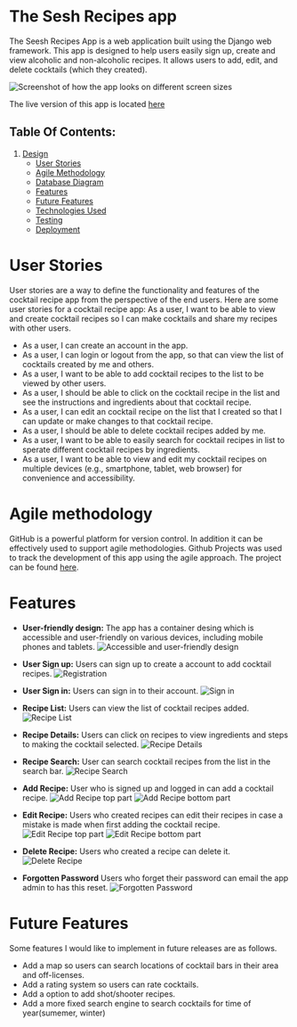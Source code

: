 # The Sesh Recipes app

The Seesh Recipes App is a web application built using the Django web framework. This app is designed to help users easily sign up, create and view alcoholic and non-alcoholic recipes. It allows users to add, edit, and delete cocktails (which they created).

![Screenshot of how the app looks on different screen sizes](docs/images/multi_screen.PNG)

The live version of this app is located [here](https://sesh-recipes-d4bfd3561a5d.herokuapp.com/)

## Table Of Contents:
1. [Design](#design)
    * [User Stories](#user-stories)
    * [Agile Methodology](#agile-methodology)
    * [Database Diagram](#database-diagram)
    * [Features](#features)
    * [Future Features](#future-features)
    * [Technologies Used](#technologies-used)
    * [Testing](#testing)
    * [Deployment](#deployment)

# User Stories
User stories are a way to define the functionality and features of the cocktail recipe app from the perspective of the end users. Here are some user stories for a cocktail recipe app:
As a user, I want to be able to view and create cocktail recipes so I can make cocktails and share my recipes with other users.

- As a user, I can create an account in the app.
- As a user, I can login or logout from the app, so that can view the list of cocktails created by me and others.
- As a user, I want to be able to add cocktail recipes to the list to be viewed by other users.
- As a user, I should be able to click on the cocktail recipe in the list and see the instructions and ingredients about that cocktail recipe.
- As a user, I can edit an cocktail recipe on the list that I created so that I can update or make changes to that cocktail recipe.
- As a user, I should be able to delete cocktail recipes added by me.
- As a user, I want to be able to easily search for cocktail recipes in list to sperate different cocktail recipes by ingredients.
- As a user, I want to be able to view and edit my cocktail recipes on multiple devices (e.g., smartphone, tablet, web browser) for convenience and accessibility.    


# Agile methodology

GitHub is a powerful platform for version control. In addition it can be effectively used to support agile methodologies. Github Projects was used to track the development of this app using the agile approach. The project can be found [here](https://github.com/users/Paulmayock/projects/1).

# Features

- **User-friendly design:** The app has a container desing which is accessible and user-friendly on various devices, including mobile phones and tablets.
![Accessible and user-friendly design](docs/images/Home_screen.PNG) 

- **User Sign up:** Users can sign up to create a account to add cocktail recipes.
![Registration](docs/images/Sign_up.PNG) 

- **User Sign in:** Users can sign in to their account.
![Sign in](docs/images/Sign_In.PNG)

- **Recipe List:** Users can view the list of cocktail recipes added.
![Recipe List](docs/images/recipes.PNG) 

- **Recipe Details:** Users can click on recipes to view ingredients and steps to making the cocktail selected.
![Recipe Details](docs/images/recipe_details.PNG) 

- **Recipe Search:** User can search cocktail recipes from the list in the search bar. 
![Recipe Search](docs/images/recipe_search.PNG) 

- **Add Recipe:** User who is signed up and logged in can add a cocktail recipe.
![Add Recipe top part](docs/images/add_recipe_top.PNG)
![Add Recipe bottom part](docs/images/add_recipe_bottom.PNG)

- **Edit Recipe:** Users who created recipes can edit their recipes in case a mistake is made when first adding the cocktail recipe. 
![Edit Recipe top part](docs/images/edit_recipe_top.PNG) 
![Edit Recipe bottom part](docs/images/edit_recipe_bottom.PNG)

- **Delete Recipe:** Users who created a recipe can delete it.
![Delete Recipe](docs/images/delete_recipe.PNG) 

- **Forgotten Password** Users who forget their password can email the app admin to has this reset.
![Forgotten Password](docs/images/forgotten_password.png)

# Future Features

Some features I would like to implement in future releases are as follows.
- Add a map so users can search locations of cocktail bars in their area and off-licenses.
- Add a rating system so users can rate cocktails.
- Add a option to add shot/shooter recipes.
- Add a more fixed search engine to search cocktails for time of year(sumemer, winter)